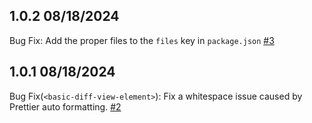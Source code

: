 ## 1.0.2 08/18/2024

Bug Fix: Add the proper files to the `files` key in `package.json` [#3](https://github.com/KonnorRogers/diff-view-element/pull/3)

## 1.0.1 08/18/2024

Bug Fix(`<basic-diff-view-element>`): Fix a whitespace issue caused by Prettier auto formatting. [#2](https://github.com/KonnorRogers/diff-view-element/pull/2)
